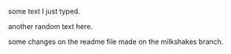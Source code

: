 some text I just typed.

another random text here.

some changes on the readme file made on the milkshakes branch.
